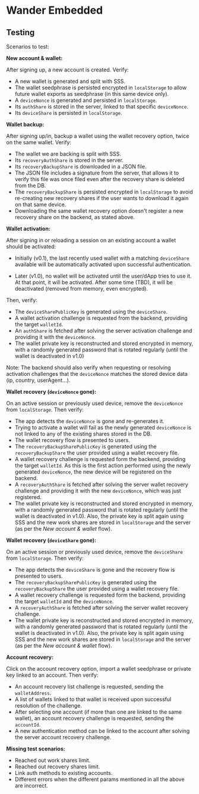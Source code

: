 # Wander Embedded

## Testing

Scenarios to test:

**New account & wallet:**

After signing up, a new account is created. Verify:

- A new wallet is generated and split with SSS.
- The wallet seedphrase is persisted encrypted in `localStorage` to allow future wallet exports as seedphrase (in this
  same device only).
- A `deviceNonce` is generated and persisted in `localStorage`.
- Its `authShare` is stored in the server, linked to that specific `deviceNonce`.
- Its `deviceShare` is persisted in `localStorage`.

**Wallet backup:**

After signing up/in, backup a wallet using the wallet recovery option, twice on the same wallet. Verify:

- The wallet we are backing is split with SSS.
- Its `recoveryAuthShare` is stored in the server.
- Its `recoveryBackupShare` is downloaded in a JSON file.
- The JSON file includes a signature from the server, that allows it to verify this file was once filed even after the
  recovery share is deleted from the DB.
- The `recoveryBackupShare` is persisted encrypted in `localStorage` to avoid re-creating new recovery shares if the
  user wants to download it again on that same device.
- Downloading the same wallet recovery option doesn't register a new recovery share on the backend, as stated above.

**Wallet activation:**

After signing in or reloading a session on an existing account a wallet should be activated:

- Initially (v0.1), the last recently used wallet with a matching `deviceShare` available will be automatically
  activated upon successful authentication.

- Later (v1.0), no wallet will be activated until the user/dApp tries to use it. At that point, it will be activated.
  After some time (TBD), it will be deactivated (removed from memory, even encrypted).

Then, verify:

- The `deviceSharePublicKey` is generated using the `deviceShare`.
- A wallet activation challenge is requested from the backend, providing the target `walletId`.
- An `authShare` is fetched after solving the server activation challenge and providing it with the `deviceNonce`.
- The wallet private key is reconstructed and stored encrypted in memory, with a randomly generated password that is
  rotated regularly (until the wallet is deactivated in v1.0)

Note: The backend should also verify when requesting or resolving activation challenges that the `deviceNonce` matches
the stored device data (ip, country, userAgent...).

**Wallet recovery (`deviceNonce` gone):**

On an active session or previously used device, remove the `deviceNonce` from `localStorage`. Then verify:

- The app detects the `deviceNonce` is gone and re-generates it.
- Trying to activate a wallet will fail as the newly generated `deviceNonce` is not linked to any of the existing shares
  stored in the DB.
- The wallet recovery flow is presented to users.
- The `recoveryBackupSharePublicKey` is generated using the `recoveryBackupShare` the user provided using a wallet
  recovery file.
- A wallet recovery challenge is requested form the backend, providing the target `walletId`. As this is the first
  action performed using the newly generated `deviceNonce`, the new device will be registered on the backend.
- A `recoveryAuthShare` is fetched after solving the server wallet recovery challenge and providing it with the new
  `deviceNonce`, which was just registered.
- The wallet private key is reconstructed and stored encrypted in memory, with a randomly generated password that is
  rotated regularly (until the wallet is deactivated in v1.0). Also, the private key is split again using SSS and the
  new work shares are stored in `localStorage` and the server (as per the _New account & wallet_ flow).

**Wallet recovery (`deviceShare` gone):**

On an active session or previously used device, remove the `deviceShare` from `localStorage`. Then verify:

- The app detects the `deviceShare` is gone and the recovery flow is presented to users.
- The `recoveryBackupSharePublicKey` is generated using the `recoveryBackupShare` the user provided using a wallet
  recovery file.
- A wallet recovery challenge is requested form the backend, providing the target `walletId` and the `deviceNonce`.
- A `recoveryAuthShare` is fetched after solving the server wallet recovery challenge.
- The wallet private key is reconstructed and stored encrypted in memory, with a randomly generated password that is
  rotated regularly (until the wallet is deactivated in v1.0). Also, the private key is split again using SSS and the
  new work shares are stored in `localStorage` and the server (as per the _New account & wallet_ flow).

**Account recovery:**

Click on the account recovery option, import a wallet seedphrase or private key linked to an account. Then verify:

- An account recovery list challenge is requested, sending the `walletAddress`.
- A list of wallets linked to that wallet is received upon successful resolution of the challenge.
- After selecting one account (if more than one are linked to the same wallet), an account recovery challenge is
  requested, sending the `accountId`.
- A new authentication method can be linked to the account after solving the server account recovery challenge.

**Missing test scenarios:**

- Reached out work shares limit.
- Reached out recovery shares limit.
- Link auth methods to existing accounts.
- Different errors when the different params mentioned in all the above are incorrect.
